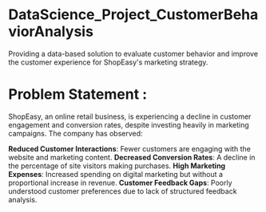 # DataScience_Project_CustomerBehaviorAnalysis
Providing a data-based solution to evaluate customer behavior and improve the customer experience for ShopEasy's marketing strategy.

# Problem Statement :
ShopEasy, an online retail business, is experiencing a decline in customer engagement and conversion rates, despite investing heavily in marketing campaigns. The company has observed:

**Reduced Customer Interactions**: Fewer customers are engaging with the website and marketing content.
**Decreased Conversion Rates**: A decline in the percentage of site visitors making purchases.
**High Marketing Expenses**: Increased spending on digital marketing but without a proportional increase in revenue.
**Customer Feedback Gaps**: Poorly understood customer preferences due to lack of structured feedback analysis.


